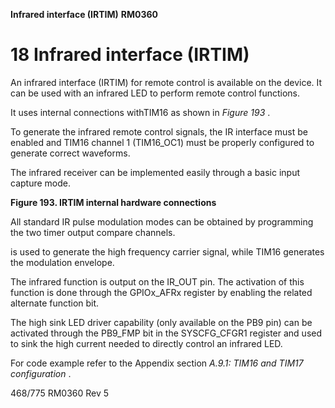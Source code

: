 **Infrared interface (IRTIM)** **RM0360**

# **18 Infrared interface (IRTIM)**


An infrared interface (IRTIM) for remote control is available on the device. It can be used
with an infrared LED to perform remote control functions.


It uses internal connections withTIM16 as shown in _Figure 193_ .


To generate the infrared remote control signals, the IR interface must be enabled and TIM16
channel 1 (TIM16_OC1) must be properly configured to generate correct waveforms.


The infrared receiver can be implemented easily through a basic input capture mode.


**Figure 193. IRTIM internal hardware connections**


All standard IR pulse modulation modes can be obtained by programming the two timer
output compare channels.


is used to generate the high frequency carrier signal, while TIM16 generates the modulation
envelope.


The infrared function is output on the IR_OUT pin. The activation of this function is done
through the GPIOx_AFRx register by enabling the related alternate function bit.


The high sink LED driver capability (only available on the PB9 pin) can be activated through
the PB9_FMP bit in the SYSCFG_CFGR1 register and used to sink the high current needed
to directly control an infrared LED.


For code example refer to the Appendix section _A.9.1: TIM16 and TIM17 configuration_ .


468/775 RM0360 Rev 5



